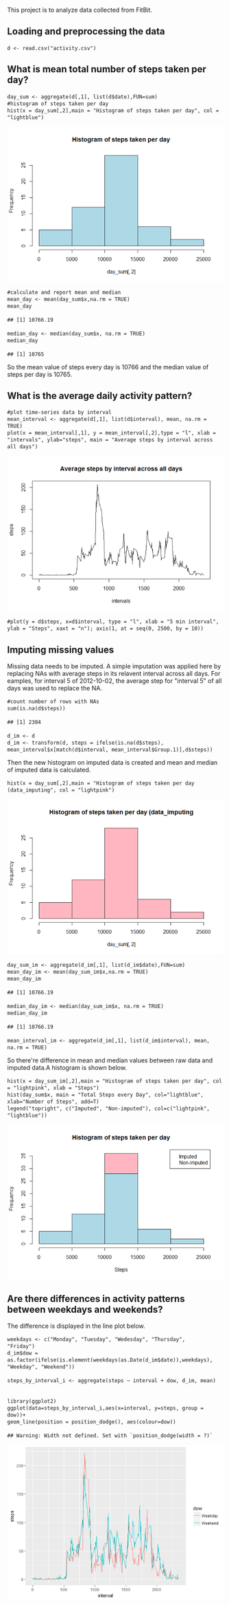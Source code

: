 This project is to analyze data collected from FitBit.

Loading and preprocessing the data
----------------------------------

    d <- read.csv("activity.csv")

What is mean total number of steps taken per day?
-------------------------------------------------

    day_sum <- aggregate(d[,1], list(d$date),FUN=sum)
    #histogram of steps taken per day
    hist(x = day_sum[,2],main = "Histogram of steps taken per day", col = "lightblue")

![](Reproducible_Research_Project_1_files/figure-markdown_strict/average-1.png)

    #calculate and report mean and median
    mean_day <- mean(day_sum$x,na.rm = TRUE)
    mean_day

    ## [1] 10766.19

    median_day <- median(day_sum$x, na.rm = TRUE)
    median_day

    ## [1] 10765

So the mean value of steps every day is 10766 and the median value of
steps per day is 10765.

What is the average daily activity pattern?
-------------------------------------------

    #plot time-series data by interval
    mean_interval <- aggregate(d[,1], list(d$interval), mean, na.rm = TRUE)
    plot(x = mean_interval[,1], y = mean_interval[,2],type = "l", xlab = "intervals", ylab="steps", main = "Average steps by interval across all days")

![](Reproducible_Research_Project_1_files/figure-markdown_strict/pattern-1.png)

    #plot(y = d$steps, x=d$interval, type = "l", xlab = "5 min interval", ylab = "Steps", xaxt = "n"); axis(1, at = seq(0, 2500, by = 10))

Imputing missing values
-----------------------

Missing data needs to be imputed. A simple imputation was applied here
by replacing NAs with average steps in its relavent interval across all
days. For eamples, for interval 5 of 2012-10-02, the average step for
"interval 5" of all days was used to replace the NA.

    #count number of rows with NAs
    sum(is.na(d$steps))

    ## [1] 2304

    d_im <- d
    d_im <- transform(d, steps = ifelse(is.na(d$steps), mean_interval$x[match(d$interval, mean_interval$Group.1)],d$steps))

Then the new histogram on imputed data is created and mean and median of
imputed data is calculated.

    hist(x = day_sum[,2],main = "Histogram of steps taken per day (data_imputing", col = "lightpink")

![](Reproducible_Research_Project_1_files/figure-markdown_strict/new%20histogram-1.png)

    day_sum_im <- aggregate(d_im[,1], list(d_im$date),FUN=sum)
    mean_day_im <- mean(day_sum_im$x,na.rm = TRUE)
    mean_day_im

    ## [1] 10766.19

    median_day_im <- median(day_sum_im$x, na.rm = TRUE)
    median_day_im

    ## [1] 10766.19

    mean_interval_im <- aggregate(d_im[,1], list(d_im$interval), mean, na.rm = TRUE)

So there're difference in mean and median values between raw data and
imputed data.A histogram is shown below.

    hist(x = day_sum_im[,2],main = "Histogram of steps taken per day", col = "lightpink", xlab = "Steps")
    hist(day_sum$x, main = "Total Steps every Day", col="lightblue", xlab="Number of Steps", add=T)
    legend("topright", c("Imputed", "Non-imputed"), col=c("lightpink", "lightblue"))

![](Reproducible_Research_Project_1_files/figure-markdown_strict/difference-1.png)

Are there differences in activity patterns between weekdays and weekends?
-------------------------------------------------------------------------

The difference is displayed in the line plot below.

    weekdays <- c("Monday", "Tuesday", "Wedesday", "Thursday", 
    "Friday")
    d_im$dow = as.factor(ifelse(is.element(weekdays(as.Date(d_im$date)),weekdays), "Weekday", "Weekend"))

    steps_by_interval_i <- aggregate(steps ~ interval + dow, d_im, mean)


    library(ggplot2)
    ggplot(data=steps_by_interval_i,aes(x=interval, y=steps, group = dow))+
    geom_line(position = position_dodge(), aes(colour=dow))

    ## Warning: Width not defined. Set with `position_dodge(width = ?)`

![](Reproducible_Research_Project_1_files/figure-markdown_strict/weekdays%20and%20weekends-1.png)
